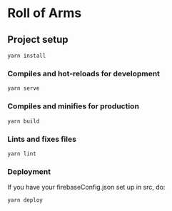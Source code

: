# Roll of Arms

## Project setup
```
yarn install
```

### Compiles and hot-reloads for development
```
yarn serve
```

### Compiles and minifies for production
```
yarn build
```

### Lints and fixes files
```
yarn lint
```

### Deployment
If you have your firebaseConfig.json set up in src, do:
```
yarn deploy
```
